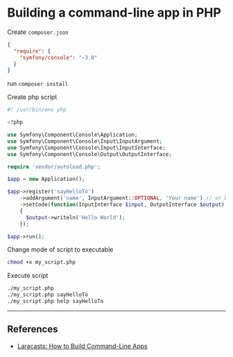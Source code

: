 # Building a command-line app in PHP

Create `composer.json`

```json
{
  "require": {
    "symfony/console": "~3.0"
  }
}
```

run `composer install`

Create php script

```php
#! /usr/bin/env php

<?php

use Symfony\Component\Console\Application;
use Symfony\Component\Console\Input\InputArgument;
use Symfony\Component\Console\Input\InputInterface;
use Symfony\Component\Console\Output\OutputInterface;

require 'vendor/autoload.php';

$app = new Application();

$app->register('sayHelloTo')
    ->addArgument('name', InputArgument::OPTIONAL, 'Your name') // or REQUIRED
    ->setCode(function(InputInterface $input, OutputInterface $output)
    {
      $output->writeln('Hello World');
    });

$app->run();

```

Change mode of script to executable

```sh
chmod +x my_script.php
```

Execute script

```sh
./my_script.php
./my_script.php sayHelloTo
./my_script.php help sayHelloTo
```

---

## References

-   [Laracasts: How to Build Command-Line Apps](https://laracasts.com/series/how-to-build-command-line-apps-in-php/episodes/2)
